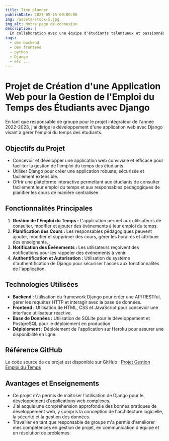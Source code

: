 ```yaml
---
title: Time planner
publishDate: 2023-05-15 00:00:00
img: /assets/stock-5.jpg
img_alt: Notre page de connexion
description: |
  En collaboration avec une équipe d'étudiants talentueux et passionnés, j'ai eu le plaisir de participer au développement d'une application web révolutionnaire capable de gérer l'emploi du temps des étudiants.
tags:
  - dev backend
  - Dev frontend
  - python
  - Django
  - etc ...
---
```


# Projet de Création d'une Application Web pour la Gestion de l'Emploi du Temps des Étudiants avec Django

En tant que responsable de groupe pour le projet intégrateur de l'année 2022-2023, j'ai dirigé le développement d'une application web avec Django visant à gérer l'emploi du temps des étudiants.

## Objectifs du Projet

- Concevoir et développer une application web conviviale et efficace pour faciliter la gestion de l'emploi du temps des étudiants.
- Utiliser Django pour créer une application robuste, sécurisée et facilement extensible.
- Offrir une plateforme interactive permettant aux étudiants de consulter facilement leur emploi du temps et aux responsables pédagogiques de planifier les cours de manière centralisée.

## Fonctionnalités Principales

1. **Gestion de l'Emploi du Temps :** L'application permet aux utilisateurs de consulter, modifier et ajouter des événements à leur emploi du temps.
2. **Planification des Cours :** Les responsables pédagogiques peuvent ajouter, modifier et supprimer des cours, gérer les horaires et attribuer des enseignants.
3. **Notification des Événements :** Les utilisateurs reçoivent des notifications pour les rappeler des événements à venir.
4. **Authentification et Autorisation :** Utilisation du système d'authentification de Django pour sécuriser l'accès aux fonctionnalités de l'application.

## Technologies Utilisées

- **Backend :** Utilisation du framework Django pour créer une API RESTful, gérer les requêtes HTTP et interagir avec la base de données.
- **Frontend :** Utilisation de HTML, CSS et JavaScript pour concevoir une interface utilisateur réactive.
- **Base de Données :** Utilisation de SQLite pour le développement et PostgreSQL pour le déploiement en production.
- **Déploiement :** Déploiement de l'application sur Heroku pour assurer une disponibilité en ligne.

## Référence GitHub

Le code source de ce projet est disponible sur GitHub :
[Projet Gestion Emploi du Temps](https://github.com/bonouaxelle/PIL1_2223_21)

## Avantages et Enseignements

- Ce projet m'a permis de maîtriser l'utilisation de Django pour le développement d'applications web complexes.
- J'ai acquis une compréhension approfondie des bonnes pratiques de développement web, y compris la conception de l'architecture logicielle, la sécurité et la gestion des données.
- Travailler en tant que responsable de groupe m'a permis d'améliorer mes compétences en gestion de projet, en communication d'équipe et en résolution de problèmes.
